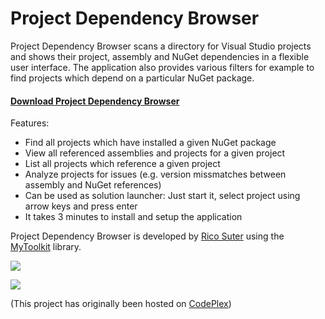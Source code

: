 # Project Dependency Browser

<!---[![Build status](https://ci.appveyor.com/api/projects/status/7gso36fpsb3b440m?svg=true)](https://ci.appveyor.com/project/rsuter/projectdependencybrowser)-->

Project Dependency Browser scans a directory for Visual Studio projects and shows their project, assembly and NuGet dependencies in a flexible user interface. The application also provides various filters for example to find projects which depend on a particular NuGet package.

#### [Download Project Dependency Browser](https://github.com/rsuter/ProjectDependencyBrowser/releases)

Features: 

- Find all projects which have installed a given NuGet package
- View all referenced assemblies and projects for a given project
- List all projects which reference a given project
- Analyze projects for issues (e.g. version missmatches between assembly and NuGet references)
- Can be used as solution launcher: Just start it, select project using arrow keys and press enter
- It takes 3 minutes to install and setup the application

Project Dependency Browser is developed by [Rico Suter](http://rsuter.com) using the [MyToolkit](http://mytoolkit.io) library. 

![](https://raw.githubusercontent.com/rsuter/ProjectDependencyBrowser/master/assets/Screenshots/Overview.png)

![](https://raw.githubusercontent.com/rsuter/ProjectDependencyBrowser/master/assets/Screenshots/References.png)

(This project has originally been hosted on [CodePlex](http://projectdependencybrowser.codeplex.com))
